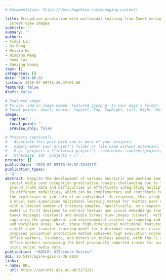 ```yaml
---
# Documentation: https://docs.hugoblox.com/managing-content/

title: Occupation prediction with multimodal learning from Tweet messages and Google
  Street View images
subtitle: ''
summary: ''
authors:
- Xinyi Liu
- Bo Peng
- Meiliu Wu
- Mingshu Wang
- Heng Cai
- Qunying Huang
tags: []
categories: []
date: '2024-05-01'
lastmod: 2025-07-09T16:26:37+01:00
featured: false
draft: false

# Featured image
# To use, add an image named `featured.jpg/png` to your page's folder.
# Focal points: Smart, Center, TopLeft, Top, TopRight, Left, Right, BottomLeft, Bottom, BottomRight.
image:
  caption: ''
  focal_point: ''
  preview_only: false

# Projects (optional).
#   Associate this post with one or more of your projects.
#   Simply enter your project's folder or file name without extension.
#   E.g. `projects = ["internal-project"]` references `content/project/deep-learning/index.md`.
#   Otherwise, set `projects = []`.
projects: []
publishDate: '2025-07-09T15:26:37.294417Z'
publication_types:
- '2'
abstract: Despite the development of various heuristic and machine learning models,
  social media user occupation predication remains challenging due to limited high-quality
  ground truth data and difficulties in effectively integrating multiple data sources
  in different modalities, which can be complementary and contribute to informing
  the profession or job role of an individual. In response, this study introduces
  a novel semi-supervised multimodal learning method for Twitter user occupation prediction
  with a limited number of training samples. Specifically, an unsupervised learning
  model is first designed to extract textual and visual embeddings from individual
  tweet messages (textual) and Google Street View images (visual), with the latter
  capturing the geographical and environmental context surrounding individuals' residential
  and workplace areas. Next, these high-dimensional multimodal features are fed into
  a multilayer transfer learning model for individual occupation classification. The
  proposed occupation prediction method achieves high evaluation scores for identifying
  Office workers, Students, and Others or Jobless people, with the F1 score for identifying
  Office workers surpassing the best previously reported scores for occupation classification
  using social media data.
publication: '*AGILE: GIScience Series*'
doi: 10.5194/agile-giss-5-36-2024
links:
- name: URL
  url: https://eprints.gla.ac.uk/327323/
---
```

